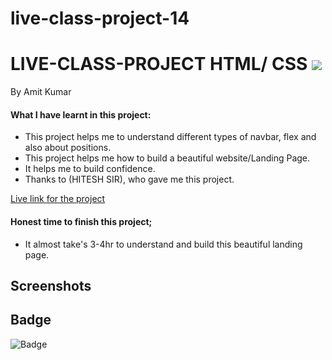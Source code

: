 # live-class-project-14
# LIVE-CLASS-PROJECT HTML/ CSS ![]("")
By Amit Kumar

#### What I have learnt in this project:
- This project helps me to understand different types of navbar, flex and also about positions.
- This project helps me how to build a beautiful website/Landing Page.
- It helps me to build confidence.
- Thanks to (HITESH SIR), who gave me this project.

[Live link for the project](live-class-project014.netlify.app)
#### Honest time to finish this project;
- It almost take's 3-4hr to understand and build this beautiful landing page.
 ## Screenshots
 [](https://live-class-project-09.netlify.app)
 












## Badge ##

![Badge](https://img.shields.io/badge/Project---14-orange)

